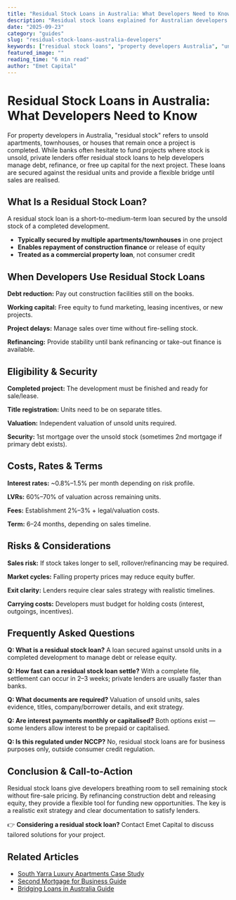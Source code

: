 ```yaml
---
title: "Residual Stock Loans in Australia: What Developers Need to Know"
description: "Residual stock loans explained for Australian developers: how they work, eligibility, costs, risks, and timelines. General info only, not advice."
date: "2025-09-23"
category: "guides"
slug: "residual-stock-loans-australia-developers"
keywords: ["residual stock loans", "property developers Australia", "unsold stock financing", "development finance", "private lending", "construction debt refinance"]
featured_image: ""
reading_time: "6 min read"
author: "Emet Capital"
---
```


# Residual Stock Loans in Australia: What Developers Need to Know

For property developers in Australia, "residual stock" refers to unsold apartments, townhouses, or houses that remain once a project is completed. While banks often hesitate to fund projects where stock is unsold, private lenders offer residual stock loans to help developers manage debt, refinance, or free up capital for the next project. These loans are secured against the residual units and provide a flexible bridge until sales are realised.

## What Is a Residual Stock Loan?

A residual stock loan is a short-to-medium-term loan secured by the unsold stock of a completed development.

- **Typically secured by multiple apartments/townhouses** in one project
- **Enables repayment of construction finance** or release of equity
- **Treated as a commercial property loan**, not consumer credit

## When Developers Use Residual Stock Loans

**Debt reduction:** Pay out construction facilities still on the books.

**Working capital:** Free equity to fund marketing, leasing incentives, or new projects.

**Project delays:** Manage sales over time without fire-selling stock.

**Refinancing:** Provide stability until bank refinancing or take-out finance is available.

## Eligibility & Security

**Completed project:** The development must be finished and ready for sale/lease.

**Title registration:** Units need to be on separate titles.

**Valuation:** Independent valuation of unsold units required.

**Security:** 1st mortgage over the unsold stock (sometimes 2nd mortgage if primary debt exists).

## Costs, Rates & Terms

**Interest rates:** ~0.8%–1.5% per month depending on risk profile.

**LVRs:** 60%–70% of valuation across remaining units.

**Fees:** Establishment 2%–3% + legal/valuation costs.

**Term:** 6–24 months, depending on sales timeline.

## Risks & Considerations

**Sales risk:** If stock takes longer to sell, rollover/refinancing may be required.

**Market cycles:** Falling property prices may reduce equity buffer.

**Exit clarity:** Lenders require clear sales strategy with realistic timelines.

**Carrying costs:** Developers must budget for holding costs (interest, outgoings, incentives).

## Frequently Asked Questions

**Q: What is a residual stock loan?**
A loan secured against unsold units in a completed development to manage debt or release equity.

**Q: How fast can a residual stock loan settle?**
With a complete file, settlement can occur in 2–3 weeks; private lenders are usually faster than banks.

**Q: What documents are required?**
Valuation of unsold units, sales evidence, titles, company/borrower details, and exit strategy.

**Q: Are interest payments monthly or capitalised?**
Both options exist — some lenders allow interest to be prepaid or capitalised.

**Q: Is this regulated under NCCP?**
No, residual stock loans are for business purposes only, outside consumer credit regulation.

## Conclusion & Call-to-Action

Residual stock loans give developers breathing room to sell remaining stock without fire-sale pricing. By refinancing construction debt and releasing equity, they provide a flexible tool for funding new opportunities. The key is a realistic exit strategy and clear documentation to satisfy lenders.

👉 **Considering a residual stock loan?** Contact Emet Capital to discuss tailored solutions for your project.

## Related Articles

- [South Yarra Luxury Apartments Case Study](/resources/case-studies/south-yarra-apartment-development)
- [Second Mortgage for Business Guide](/resources/guides/second-mortgage-for-business-australia)
- [Bridging Loans in Australia Guide](/resources/guides/bridging-loans-australia)

<script type="application/ld+json">
{
  "@context": "https://schema.org",
  "@type": "Article",
  "headline": "Residual Stock Loans in Australia: What Developers Need to Know",
  "description": "Residual stock loans explained for Australian developers: how they work, eligibility, costs, risks, and timelines.",
  "author": {
    "@type": "Organization",
    "name": "Emet Capital",
    "url": "https://emetcapital.com.au/"
  },
  "publisher": {
    "@type": "Organization",
    "name": "Emet Capital",
    "logo": {
      "@type": "ImageObject",
      "url": "https://emetcapital.com.au/static/logo.png"
    }
  },
  "datePublished": "2025-09-23",
  "dateModified": "2025-09-23",
  "mainEntityOfPage": "https://emetcapital.com.au/resources/guides/residual-stock-loans-australia-developers",
  "articleSection": "Guides"
}
</script>